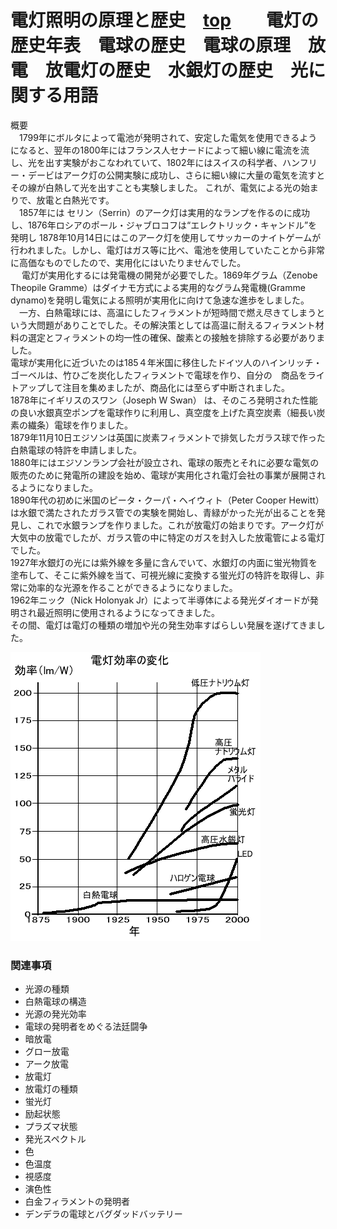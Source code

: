 # 電灯照明の原理と歴史　[top](../index.md)　　電灯の歴史年表　電球の歴史　電球の原理　放電　放電灯の歴史　水銀灯の歴史　光に関する用語

概要  
　1799年にボルタによって電池が発明されて、安定した電気を使用できるようになると、翌年の1800年にはフランス人セナードによって細い線に電流を流し、光を出す実験がおこなわれていて、1802年にはスイスの科学者、ハンフリー・デービはアーク灯の公開実験に成功し、さらに細い線に大量の電気を流すとその線が白熱して光を出すことも実験しました。 これが、電気による光の始まりで、放電と白熱光です。  
　1857年には セリン（Serrin）のアーク灯は実用的なランプを作るのに成功し、1876年ロシアのポール・ジャブロコフは“エレクトリック・キャンドル”を発明し 1878年10月14日にはこのアーク灯を使用してサッカーのナイトゲームが行われました。しかし、電灯はガス等に比べ、電池を使用していたことから非常に高価なものでしたので、実用化にはいたりませんでした。  
　 電灯が実用化するには発電機の開発が必要でした。1869年グラム（Zenobe Theopile Gramme）はダイナモ方式による実用的なグラム発電機(Gramme dynamo)を発明し電気による照明が実用化に向けて急速な進歩をしました。  
　一方、白熱電球には、高温にしたフィラメントが短時間で燃え尽きてしまうという大問題がありことでした。その解決策としては高温に耐えるフィラメント材料の選定とフィラメントの均一性の確保、酸素との接触を排除する必要がありました。  
電球が実用化に近づいたのは185４年米国に移住したドイツ人のハインリッチ・ゴーベルは、竹ひごを炭化したフィラメントで電球を作り、自分の　商品をライトアップして注目を集めましたが、商品化には至らず中断されました。  
1878年にイギリスのスワン（Joseph W Swan） は、そのころ発明された性能の良い水銀真空ポンプを電球作りに利用し、真空度を上げた真空炭素（細長い炭素の繊条）電球を作りました。  
1879年11月10日エジソンは英国に炭素フィラメントで排気したガラス球で作った白熱電球の特許を申請しました。  
1880年にはエジソンランプ会社が設立され、電球の販売とそれに必要な電気の販売のために発電所の建設を始め、電球が実用化され電灯会社の事業が展開されるようになりました。  
1890年代の初めに米国のピータ・クーパ・ヘイウィト（Peter Cooper Hewitt）は水銀で満たされたガラス管での実験を開始し、青緑がかった光が出ることを発見し、これで水銀ランプを作りました。これが放電灯の始まりです。アーク灯が大気中の放電でしたが、ガラス管の中に特定のガスを封入した放電管による電灯でした。  
1927年水銀灯の光には紫外線を多量に含んでいて、水銀灯の内面に蛍光物質を塗布して、そこに紫外線を当て、可視光線に変換する蛍光灯の特許を取得し、非常に効率的な光源を作ることができるようになりました。  
1962年ニック（Nick Holonyak Jr）によって半導体による発光ダイオードが発明され最近照明に使用されるようになってきました。  
その間、電灯は電灯の種類の増加や光の発生効率すばらしい発展を遂げてきました。   

![Image](./img/kouritu.gif)

### 関連事項　

* 光源の種類　
* 白熱電球の構造　
* 光源の発光効率　
* 電球の発明者をめぐる法廷闘争　
* 暗放電　
* グロー放電　
* アーク放電　
* 放電灯　
* 放電灯の種類　
* 蛍光灯　
* 励起状態 　
* プラズマ状態　
* 発光スペクトル 　
* 色　
* 色温度　
* 視感度　
* 演色性　
* 白金フィラメントの発明者　
* デンデラの電球とバグダッドバッテリー  
